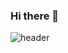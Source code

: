 ### Hi there 👋

![header](https://capsule-render.vercel.app/api?type=waving&color=blue&height=300&section=header&text=capsule%20render&fontSize=90)





<!--
**JangSaeYoung/JangSaeYoung** is a ✨ _special_ ✨ repository because its `README.md` (this file) appears on your GitHub profile.

Here are some ideas to get you started:

- 🔭 I’m currently working on ...
- 🌱 I’m currently learning ...
- 👯 I’m looking to collaborate on ...
- 🤔 I’m looking for help with ...
- 💬 Ask me about ...
- 📫 How to reach me: ...
- 😄 Pronouns: ...
- ⚡ Fun fact: ...
-->
